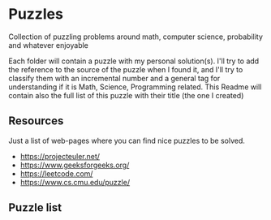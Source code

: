 # Puzzles
Collection of puzzling problems around math, computer science, probability and whatever enjoyable

Each folder will contain a puzzle with my personal solution(s). I'll try to add the reference to the source of the puzzle when I found it, and I'll try to classify them with an incremental number and a general tag for understanding if it is Math, Science, Programming related. This Readme will contain also the full list of this puzzle with their title (the one I created)

## Resources
Just a list of web-pages where you can find nice puzzles to be solved. 

* https://projecteuler.net/
* https://www.geeksforgeeks.org/
* https://leetcode.com/
* https://www.cs.cmu.edu/puzzle/

## Puzzle list
